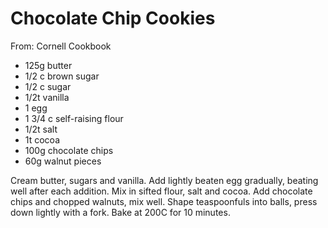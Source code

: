 # Chocolate Chip Cookies
From: Cornell Cookbook

* 125g butter
* 1/2 c brown sugar
* 1/2 c sugar
* 1/2t vanilla
* 1 egg
* 1 3/4 c self-raising flour
* 1/2t salt
* 1t cocoa
* 100g chocolate chips
* 60g walnut pieces

Cream butter, sugars and vanilla.  Add lightly beaten egg gradually, beating well after each addition.  Mix in sifted flour, salt and cocoa.  Add chocolate chips and chopped walnuts, mix well.  Shape teaspoonfuls into balls, press down lightly with a fork.  Bake at 200C for 10 minutes.

